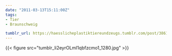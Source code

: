 ```yaml
---
date: "2011-03-13T15:11:00Z"
tags:
- Tier
- Braunschweig

tumblr_url: https://haesslicheplastiktiereundzeugs.tumblr.com/post/3861070178
---
```

{{< figure src="tumblr_li2eyrOLmI1qbfzcmo1_1280.jpg" >}}
